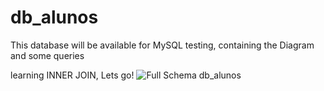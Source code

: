 # db_alunos
This database will be available for MySQL testing, containing the Diagram and some queries

learning INNER JOIN, Lets go!
![Full Schema db_alunos](https://user-images.githubusercontent.com/60563629/126830900-b41981c8-456f-40c5-bd01-c85b982d6f5a.png)
